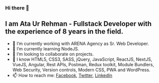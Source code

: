 ### Hi there 👋

<h2>I am Ata Ur Rehman - Fullstack Developer with the experience of 8 years in the field.</h2>


- 🔭 I’m currently working with ARENA Agency as Sr. Web Developer.
- 🌱 I’m currently learning NodeJS.
- 👯 I’m looking to collaborate on projects.
- 💬 I know HTML5, CSS3, SASS, jQuery, JavaScript, ReactJS, NextJS, VueJS, Angular, Rest APIs, Postman, Redux toolkit, Module Bundlers, Web Security, Version controls, Modern CSS, PWA and WordPress.
- 📫 How to reach me: <a href="https://www.facebook.com/ataazz/" target="_blank">Facebook</a>, <a target="_blank" href="https://www.twitter.com/ataaz/">Twitter</a>, <a href="https://www.linkedin.com/in/ataaz/" target="_blank">LinkedIn</a>
